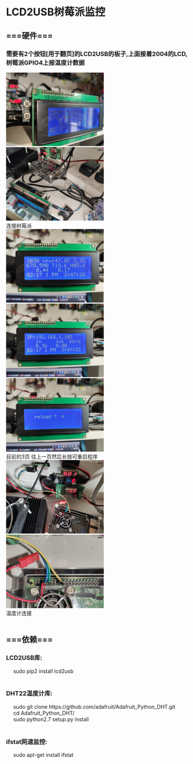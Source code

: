 <!DOCTYPE html><html lang="zh-CN">
<html xmlns="http://www.w3.org/1999/xhtml">	
<body>
<h1>LCD2USB树莓派监控</h1>
<h2>===硬件===</h2>
<h3>需要有2个按钮[用于翻页]的LCD2USB的板子,上面接着2004的LCD,树莓派GPIO4上接温度计数据</h3>
<img src="https://github.com/MOEYUUKO/Rpi_USB2LCD/blob/master/image/1.jpg" height="200px"><img src="https://github.com/MOEYUUKO/Rpi_USB2LCD/blob/master/image/2.jpg" height="200px"><br>
<div>连接树莓派</div>
<img src="https://github.com/MOEYUUKO/Rpi_USB2LCD/blob/master/image/3.jpg" height="200px"><img src="https://github.com/MOEYUUKO/Rpi_USB2LCD/blob/master/image/4.jpg" height="200px"><img src="https://github.com/MOEYUUKO/Rpi_USB2LCD/blob/master/image/5.jpg" height="200px"><br>
<div>目前的3页 往上一页然后长按可重启程序</div>
<img src="https://github.com/MOEYUUKO/Rpi_USB2LCD/blob/master/image/6.jpg" height="200px"><img src="https://github.com/MOEYUUKO/Rpi_USB2LCD/blob/master/image/7.jpg" height="200px"><br>
<div>温度计连接</div>
<br>
<h2>===依赖===</h2>
<div>
<h3>LCD2USB库:</h3>
&nbsp;&nbsp;&nbsp;&nbsp; sudo pip2 install lcd2usb<br>
<br>
<h3>DHT22温度计库:</h3>
&nbsp;&nbsp;&nbsp;&nbsp; sudo git clone https://github.com/adafruit/Adafruit_Python_DHT.git<br>
&nbsp;&nbsp;&nbsp;&nbsp; cd Adafruit_Python_DHT/<br>
&nbsp;&nbsp;&nbsp;&nbsp; sudo python2.7 setup.py install<br>
<br>
<h3>ifstat网速监控:</h3>
&nbsp;&nbsp;&nbsp;&nbsp; sudo apt-get install ifstat
</div>
</body>
</html>